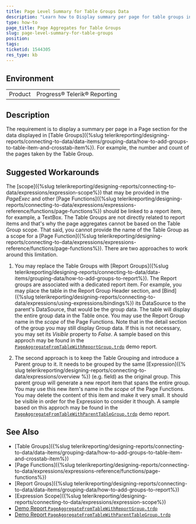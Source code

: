 ```yaml
---
title: Page Level Summary for Table Groups Data
description: "Learn how to Display summary per page for table groups in the page section of Telerik Reporting reports."
type: how-to
page_title: Page Aggregates for Table Groups
slug: page-level-summary-for-table-groups
position:
tags:
ticketid: 1544305
res_type: kb
---
```


## Environment

<table>
	<tbody>
		<tr>
			<td>Product</td>
			<td>Progress® Telerik® Reporting</td>
		</tr>
	</tbody>
</table>

## Description

The requirement is to display a summary per page in a Page section for the data displayed in [Table Groups]({%slug telerikreporting/designing-reports/connecting-to-data/data-items/grouping-data/how-to-add-groups-to-table-item-and-crosstab-item%}). For example, the number and count of the pages taken by the Table Group.

## Suggested Workarounds

The [scope]({%slug telerikreporting/designing-reports/connecting-to-data/expressions/expression-scope%}) that may be provided in the _PageExec_ and other [Page Functions]({%slug telerikreporting/designing-reports/connecting-to-data/expressions/expressions-reference/functions/page-functions%}) should be linked to a report item, for example, a TextBox. The Table Groups are not directly related to report items and that's why the page aggregates cannot be based on the Table Group scope. That said, you cannot provide the name of the Table Group as a scope for a [Page Function]({%slug telerikreporting/designing-reports/connecting-to-data/expressions/expressions-reference/functions/page-functions%}). There are two approaches to work around this limitation.

1. You may replace the Table Groups with [Report Groups]({%slug telerikreporting/designing-reports/connecting-to-data/data-items/grouping-data/how-to-add-groups-to-report%}). The Report groups are associated with a dedicated report item. For example, you may place the table in the Report Group Header section, and [Bind]({%slug telerikreporting/designing-reports/connecting-to-data/expressions/using-expressions/bindings%}) its DataSource to the parent's DataSource, that would be the group data. The table will display the entire group data in the Table once. You may use the Report Group name in the _scope_ of the Page Functions. Note that in the detail section of the group you may still display Group data. If this is not necessary, you may set its _Visible_ property to _False_. A sample based on this approch may be found in the [`PageAggregateFromTableWithReportGroup.trdp`](https://github.com/telerik/reporting-docs/blob/master/knowledge-base/resources/PageAggregateFromTableWithReportGroup.trdp) demo report.

1. The second approach is to keep the Table Grouping and introduce a Parent group to it. It needs to be grouped by the same [Expression]({% slug telerikreporting/designing-reports/connecting-to-data/expressions/overview %}) (e.g. field) as the original group. This parent group will generate a new report item that spans the entire group. You may use this new item's name in the _scope_ of the Page Functions. You may delete the content of this item and make it very small. It should be visible in order for the Expression to consider it though. A sample based on this approch may be found in the [`PageAggregateFromTableWithParentTableGroup.trdp`](https://github.com/telerik/reporting-docs/blob/master/knowledge-base/resources/PageAggregateFromTableWithParentTableGroup.trdp) demo report.

## See Also

- [Table Groups]({%slug telerikreporting/designing-reports/connecting-to-data/data-items/grouping-data/how-to-add-groups-to-table-item-and-crosstab-item%})
- [Page Functions]({%slug telerikreporting/designing-reports/connecting-to-data/expressions/expressions-reference/functions/page-functions%})
- [Report Groups]({%slug telerikreporting/designing-reports/connecting-to-data/data-items/grouping-data/how-to-add-groups-to-report%})
- [Expression Scope]({%slug telerikreporting/designing-reports/connecting-to-data/expressions/expression-scope%})
- [Demo Report `PageAggregateFromTableWithReportGroup.trdp`](https://github.com/telerik/reporting-docs/blob/master/knowledge-base/resources/PageAggregateFromTableWithReportGroup.trdp)
- [Demo Report `PageAggregateFromTableWithParentTableGroup.trdp`](https://github.com/telerik/reporting-docs/blob/master/knowledge-base/resources/PageAggregateFromTableWithParentTableGroup.trdp)
